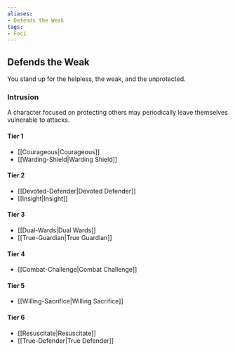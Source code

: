 ```yaml
---
aliases:
- Defends the Weak
tags:
- Foci
---
```


  
## Defends the Weak  
You stand up for the helpless, the weak, and the unprotected.  
 ### Intrusion  
A character focused on protecting others may periodically leave themselves vulnerable to attacks.   
#### Tier 1    
* [[Courageous|Courageous]]  
* [[Warding-Shield|Warding Shield]]  
#### Tier 2    
* [[Devoted-Defender|Devoted Defender]]  
* [[Insight|Insight]]  
#### Tier 3    
  - [[Dual-Wards|Dual Wards]]  
  - [[True-Guardian|True Guardian]]  
#### Tier 4    
* [[Combat-Challenge|Combat Challenge]]  
#### Tier 5    
* [[Willing-Sacrifice|Willing Sacrifice]]  
#### Tier 6    
  - [[Resuscitate|Resuscitate]]  
  - [[True-Defender|True Defender]]